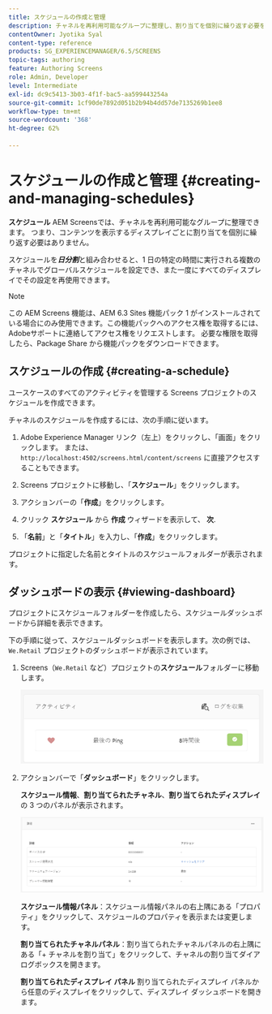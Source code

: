 ```yaml
---
title: スケジュールの作成と管理
description: チャネルを再利用可能なグループに整理し、割り当てを個別に繰り返す必要をなくすスケジュールについて説明します。
contentOwner: Jyotika Syal
content-type: reference
products: SG_EXPERIENCEMANAGER/6.5/SCREENS
topic-tags: authoring
feature: Authoring Screens
role: Admin, Developer
level: Intermediate
exl-id: dc9c5413-3b03-4f1f-bac5-aa599443254a
source-git-commit: 1cf90de7892d051b2b94b4dd57de7135269b1ee8
workflow-type: tm+mt
source-wordcount: '368'
ht-degree: 62%

---
```


# スケジュールの作成と管理 {#creating-and-managing-schedules}

**スケジュール** AEM Screensでは、チャネルを再利用可能なグループに整理できます。 つまり、コンテンツを表示するディスプレイごとに割り当てを個別に繰り返す必要はありません。

スケジュールを&#x200B;***日分割***&#x200B;と組み合わせると、1 日の特定の時間に実行される複数のチャネルでグローバルスケジュールを設定でき、また一度にすべてのディスプレイでその設定を再使用できます。

>[!NOTE]
>
>この AEM Screens 機能は、AEM 6.3 Sites 機能パック 1 がインストールされている場合にのみ使用できます。この機能パックへのアクセス権を取得するには、Adobeサポートに連絡してアクセス権をリクエストします。 必要な権限を取得したら、Package Share から機能パックをダウンロードできます。

## スケジュールの作成 {#creating-a-schedule}

ユースケースのすべてのアクティビティを管理する Screens プロジェクトのスケジュールを作成できます。

チャネルのスケジュールを作成するには、次の手順に従います。

1. Adobe Experience Manager リンク（左上）をクリックし、「画面」をクリックします。 または、`http://localhost:4502/screens.html/content/screens` に直接アクセスすることもできます。
1. Screens プロジェクトに移動し、「**スケジュール**」をクリックします。
1. アクションバーの「**作成**」をクリックします。
1. クリック **スケジュール** から **作成** ウィザードを表示して、 **次**.

1. 「**名前**」と「**タイトル**」を入力し、「**作成**」をクリックします。

プロジェクトに指定した名前とタイトルのスケジュールフォルダーが表示されます。


## ダッシュボードの表示 {#viewing-dashboard}

プロジェクトにスケジュールフォルダーを作成したら、スケジュールダッシュボードから詳細を表示できます。

下の手順に従って、スケジュールダッシュボードを表示します。次の例では、`We.Retail` プロジェクトのダッシュボードが表示されています。

1. Screens（`We.Retail` など）プロジェクトの&#x200B;**スケジュール**&#x200B;フォルダーに移動します。

   ![chlimage_1](assets/chlimage_1.png)

1. アクションバーで「**ダッシュボード**」をクリックします。

   **スケジュール情報**、**割り当てられたチャネル**、**割り当てられたディスプレイ** の 3 つのパネルが表示されます。

   ![chlimage_1-1](assets/chlimage_1-1.png)

   **スケジュール情報パネル**：スケジュール情報パネルの右上隅にある「プロパティ」をクリックして、スケジュールのプロパティを表示または変更します。

   **割り当てられたチャネルパネル**：割り当てられたチャネルパネルの右上隅にある「+ チャネルを割り当て」をクリックして、チャネルの割り当てダイアログボックスを開きます。

   **割り当てられたディスプレイ パネル** 割り当てられたディスプレイ パネルから任意のディスプレイをクリックして、ディスプレイ ダッシュボードを開きます。
